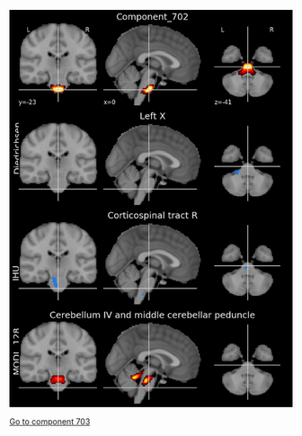 


![702](preliminary/702.jpg "Component 702")

[Go to component 703](https://parietal-inria.github.io/MODL_atlas/1024/703 "Component 703")